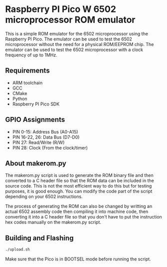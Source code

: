 # Raspberry PI Pico W 6502 microprocessor ROM emulator

This is a simple ROM emulator for the 6502 microprocessor using the Raspberry PI Pico. The emulator can be used to test the 6502 microprocessor without the need for a physical ROM/EEPROM chip. The emulator can be used to test the 6502 microprocessor with a clock frequency of up to 1MHz.

## Requirements
- ARM toolchain
- GCC
- CMake
- Python
- Raspberry PI Pico SDK

## GPIO Assignments

- PIN 0-15: Address Bus (A0-A15)
- PIN 16-22, 26: Data Bus (D7-D0)
- PIN 27: Read/Write (R/W)
- PIN 28: Clock (From the clock/timer)

## About makerom.py
The makerom.py script is used to generate the ROM binary file and then converted to a C header file so that the ROM data can be included in the source code. This is not the most efficient way to do this but for testing purposes, it is good enough. You can modify the code part of the script depending on your 6502 instructions.

The process of generating the ROM can also be changed by writting an actual 6502 assembly code then compiling it into machine code, then converting it into a C header file so that you don't have to put the instruction hex codes manually on the makerom.py script.

## Building and Flashing
```bash
./upload.sh
```

Make sure that the Pico is in BOOTSEL mode before running the script.